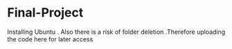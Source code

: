 # Final-Project


Installing Ubuntu . Also there is a risk of folder deletion .Therefore uploading the code here for later access
